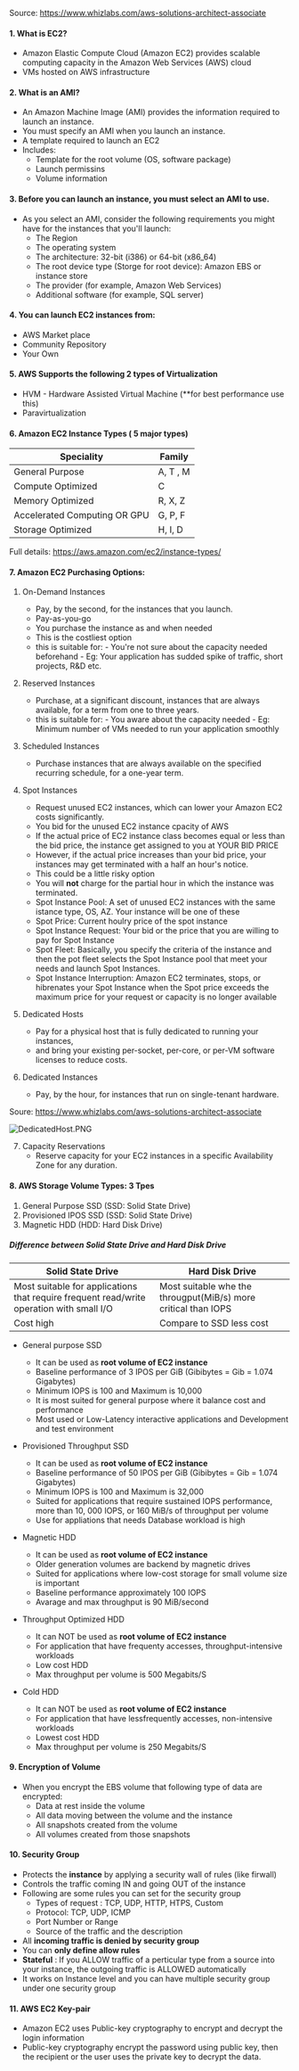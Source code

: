 Source: https://www.whizlabs.com/aws-solutions-architect-associate

#### 1. What is EC2?
   - Amazon Elastic Compute Cloud (Amazon EC2) provides scalable computing capacity in the Amazon Web Services (AWS) cloud
   - VMs hosted on AWS infrastructure 
   
#### 2. What is an AMI?
   - An Amazon Machine Image (AMI) provides the information required to launch an instance. 
   - You must specify an AMI when you launch an instance.
   - A template required to launch an EC2
   - Includes:
        - Template for the root volume (OS, software package)
        - Launch permissins
        - Volume information
        
#### 3. Before you can launch an instance, you must select an AMI to use. 
   - As you select an AMI, consider the following requirements you might have for the instances that you'll launch:
        - The Region
        - The operating system
        - The architecture: 32-bit (i386) or 64-bit (x86_64)
        - The root device type (Storge for root device): Amazon EBS or instance store
        - The provider (for example, Amazon Web Services)
        - Additional software (for example, SQL server)
         
#### 4. You can launch EC2 instances from:
   - AWS Market place
   - Community Repository
   - Your Own
  
#### 5. AWS Supports the following 2 types of Virtualization
   - HVM - Hardware Assisted Virtual Machine (**for best performance use this)
   - Paravirtualization 
            
#### 6. Amazon EC2 Instance Types ( 5 major types)
 
 | Speciality | Family | 
 |------------|--------|
 | General Purpose | A, T , M | 
 | Compute Optimized | C |
 | Memory Optimized | R, X, Z |
 | Accelerated Computing OR GPU | G, P, F |
 | Storage Optimized | H, I, D |
 
 Full details: https://aws.amazon.com/ec2/instance-types/
 
#### 7. Amazon EC2 Purchasing Options: 

   1. On-Demand Instances  
         - Pay, by the second, for the instances that you launch.
         - Pay-as-you-go
         - You purchase the instance as and when needed
         - This is the costliest option
         - this is suitable for:
               - You're not sure about the capacity needed beforehand
               - Eg: Your application has sudded spike of traffic, short projects, R&D etc.    
               
   2. Reserved Instances 
         - Purchase, at a significant discount, instances that are always available, for a term from one to three years.
         - this is suitable for:
               - You aware about the capacity needed
               - Eg: Minimum number of VMs needed to run your application smoothly           
               
   3. Scheduled Instances  
         - Purchase instances that are always available on the specified recurring schedule, for a one-year term.   
         
   4. Spot Instances  
         - Request unused EC2 instances, which can lower your Amazon EC2 costs significantly.
         - You bid for the unused EC2 instance cpacity of AWS
         - If the actual price of EC2 instance class becomes equal or less than the bid price, the instance get assigned to you at YOUR             BID PRICE
         - However, if the actual price increases than your bid price, your instances may get terminated with a half an hour's notice. 
         -  This could be a little risky option
         - You will **not** charge for the partial hour in which the instance was terminated. 
         * Spot Instance Pool: A set of unused EC2 instances with the same istance type, OS, AZ. Your instance will be one of these
         * Spot Price: Current houlry price of the spot instance
         * Spot Instance Request: Your bid or the price that you are willing to pay for Spot Instance
         * Spot Fleet: Basically, you specify the criteria of the instance and then the pot fleet selects the Spot Instance pool that               meet your needs and launch Spot Instances.
         * Spot Instance Interruption: Amazon EC2 terminates, stops, or hibrenates your Spot Instance when the Spot price exceeds the              maximum price for your request or capacity is no longer available 
         
   5. Dedicated Hosts
        - Pay for a physical host that is fully dedicated to running your instances, 
        - and bring your existing per-socket, per-core, or per-VM software licenses to reduce costs.
          
   6. Dedicated Instances 
        - Pay, by the hour, for instances that run on single-tenant hardware.
    
   Soure: https://www.whizlabs.com/aws-solutions-architect-associate    
     
   ![DedicatedHost.PNG](/DedicatedHost.PNG)
 
   7. Capacity Reservations 
        - Reserve capacity for your EC2 instances in a specific Availability Zone for any duration.
          
#### 8. AWS Storage Volume Types: 3 Tpes
   1. General Purpose SSD (SSD: Solid State Drive)
   2. Provisioned IPOS SSD (SSD: Solid State Drive)
   3. Magnetic HDD (HDD: Hard Disk Drive)
 
##### Difference between Solid State Drive and Hard Disk Drive

| Solid State Drive | Hard Disk Drive |
|-------------------|-----------------|
| Most suitable for applications that require frequent read/write operation with small I/O | Most suitable whe the througput(MiB/s) more critical than IOPS |
| Cost high | Compare to SSD less cost |
    
* General purpose SSD
    - It can be used as **root volume of EC2 instance**
    - Baseline performance of 3 IPOS per GiB (Gibibytes = Gib = 1.074 Gigabytes)
    - Minimum IOPS is 100 and Maximum is 10,000
    - It is most suited for general purpose where it balance cost and performance   
    - Most used or Low-Latency interactive applications and Development and test environment
    
* Provisioned Throughput SSD
    - It can be used as **root volume of EC2 instance**
    - Baseline performance of 50 IPOS per GiB (Gibibytes = Gib = 1.074 Gigabytes)
    - Minimum IOPS is 100 and Maximum is 32,000
    - Suited for applications that require sustained IOPS performance, more than 10, 000 IOPS, or 160 MiB/s of throughput per volume
    - Use for appliations that needs Database workload is high
    
 * Magnetic HDD
    - It can be used as **root volume of EC2 instance**
    - Older generation volumes are backend by magnetic drives
    - Suited for applications where low-cost storage for small volume size is important
    - Baseline performance approximately 100 IOPS
    - Avarage and max throughput is 90 MiB/second
  
 * Throughput Optimized HDD
    - It can NOT be used as **root volume of EC2 instance**
    - For application that have frequenty accesses, throughput-intensive workloads
    - Low cost HDD
    - Max throughput per volume is 500 Megabits/S
    
 * Cold HDD
    - It can NOT be used as **root volume of EC2 instance**
    - For application that have lessfrequently accesses, non-intensive workloads
    - Lowest cost HDD
    - Max throughput per volume is 250 Megabits/S
   
#### 9. Encryption of Volume
   - When you encrypt the EBS volume that following type of data are encrypted:
        - Data at rest inside the volume
        - All data moving between the volume and the instance
        - All snapshots created from the volume
        - All volumes created from those snapshots
    
#### 10. Security Group
   - Protects the **instance** by applying a security wall of rules (like firwall)
   - Controls the traffic coming IN and going OUT of the instance
   - Following are some rules you can set for the security group
       - Types of request : TCP, UDP, HTTP, HTPS, Custom
       - Protocol: TCP, UDP, ICMP
       - Port Number or Range
       - Source of the traffic and the description
   - All **incoming traffic is denied by security group**
   - You can **only define allow rules**
   - **Stateful** : If you ALLOW traffic of a perticular type from a source into your instance, the outgoing traffic is ALLOWED            automatically
   - It works on Instance level and you can have multiple security group under one security group
   
  #### 11. AWS EC2 Key-pair
   - Amazon EC2 uses Public-key cryptography to encrypt and decrypt the login information
   - Public-key cryptography encrypt the password using public key, then the recipient or the user uses the private key to decrypt the        data.
   
   
